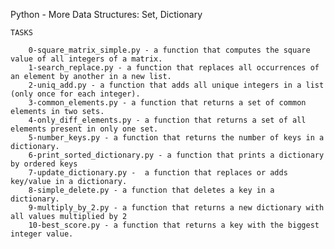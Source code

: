 Python - More Data Structures: Set, Dictionary

	TASKS

		0-square_matrix_simple.py - a function that computes the square value of all integers of a matrix.
		1-search_replace.py - a function that replaces all occurrences of an element by another in a new list.
		2-uniq_add.py - a function that adds all unique integers in a list (only once for each integer).
		3-common_elements.py - a function that returns a set of common elements in two sets.
		4-only_diff_elements.py - a function that returns a set of all elements present in only one set.
		5-number_keys.py - a function that returns the number of keys in a dictionary.
		6-print_sorted_dictionary.py - a function that prints a dictionary by ordered keys
		7-update_dictionary.py -  a function that replaces or adds key/value in a dictionary.
		8-simple_delete.py - a function that deletes a key in a dictionary.
		9-multiply_by_2.py - a function that returns a new dictionary with all values multiplied by 2
		10-best_score.py - a function that returns a key with the biggest integer value.
